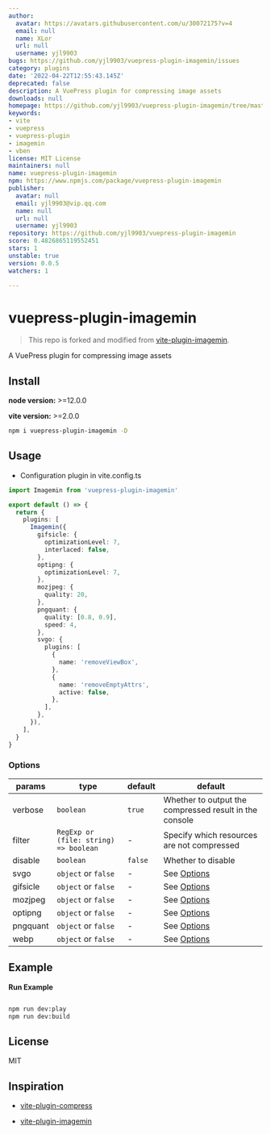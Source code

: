 ```yaml
---
author:
  avatar: https://avatars.githubusercontent.com/u/30072175?v=4
  email: null
  name: XLor
  url: null
  username: yjl9903
bugs: https://github.com/yjl9903/vuepress-plugin-imagemin/issues
category: plugins
date: '2022-04-22T12:55:43.145Z'
deprecated: false
description: A VuePress plugin for compressing image assets
downloads: null
homepage: https://github.com/yjl9903/vuepress-plugin-imagemin/tree/master/#readme
keywords:
- vite
- vuepress
- vuepress-plugin
- imagemin
- vben
license: MIT License
maintainers: null
name: vuepress-plugin-imagemin
npm: https://www.npmjs.com/package/vuepress-plugin-imagemin
publisher:
  avatar: null
  email: yjl9903@vip.qq.com
  name: null
  url: null
  username: yjl9903
repository: https://github.com/yjl9903/vuepress-plugin-imagemin
score: 0.4826865119552451
stars: 1
unstable: true
version: 0.0.5
watchers: 1

---
```


# vuepress-plugin-imagemin

> This repo is forked and modified from [vite-plugin-imagemin](https://github.com/vbenjs/vite-plugin-imagemin).

A VuePress plugin for compressing image assets

## Install

**node version:** >=12.0.0

**vite version:** >=2.0.0

```bash
npm i vuepress-plugin-imagemin -D
```

## Usage

- Configuration plugin in vite.config.ts

```ts
import Imagemin from 'vuepress-plugin-imagemin'

export default () => {
  return {
    plugins: [
      Imagemin({
        gifsicle: {
          optimizationLevel: 7,
          interlaced: false,
        },
        optipng: {
          optimizationLevel: 7,
        },
        mozjpeg: {
          quality: 20,
        },
        pngquant: {
          quality: [0.8, 0.9],
          speed: 4,
        },
        svgo: {
          plugins: [
            {
              name: 'removeViewBox',
            },
            {
              name: 'removeEmptyAttrs',
              active: false,
            },
          ],
        },
      }),
    ],
  }
}
```

### Options

| params   | type                                  | default | default                                                      |
| -------- | ------------------------------------- | ------- | ------------------------------------------------------------ |
| verbose  | `boolean`                             | `true`  | Whether to output the compressed result in the console       |
| filter   | `RegExp or (file: string) => boolean` | -       | Specify which resources are not compressed                   |
| disable  | `boolean`                             | `false` | Whether to disable                                           |
| svgo     | `object` or `false`                   | -       | See [Options](https://github.com/svg/svgo/#what-it-can-do)   |
| gifsicle | `object` or `false`                   | -       | See [Options](https://github.com/imagemin/imagemin-gifsicle) |
| mozjpeg  | `object` or `false`                   | -       | See [Options](https://github.com/imagemin/imagemin-mozjpeg)  |
| optipng  | `object` or `false`                   | -       | See [Options](https://github.com/imagemin/imagemin-optipng)  |
| pngquant | `object` or `false`                   | -       | See [Options](https://github.com/imagemin/imagemin-pngquant) |
| webp     | `object` or `false`                   | -       | See [Options](https://github.com/imagemin/imagemin-webp)     |

## Example

**Run Example**

```bash

npm run dev:play
npm run dev:build

```

## License

MIT

## Inspiration

+ [vite-plugin-compress](https://github.com/alloc/vite-plugin-compress)

+ [vite-plugin-imagemin](https://github.com/vbenjs/vite-plugin-imagemin)

